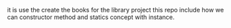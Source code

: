 it is use the create the books for the library project this repo include how we can constructor method and statics concept with instance.
